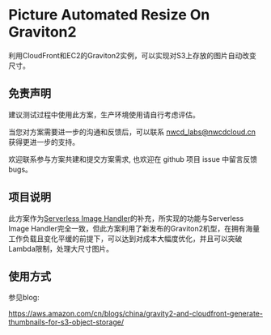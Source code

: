 # Picture Automated Resize On Graviton2

利用CloudFront和EC2的Graviton2实例，可以实现对S3上存放的图片自动改变尺寸。

## 免责声明

建议测试过程中使用此方案，生产环境使用请自行考虑评估。

当您对方案需要进一步的沟通和反馈后，可以联系 nwcd_labs@nwcdcloud.cn 获得更进一步的支持。

欢迎联系参与方案共建和提交方案需求, 也欢迎在 github 项目 issue 中留言反馈 bugs。

## 项目说明

此方案作为[Serverless Image Handler](https://aws.amazon.com/solutions/implementations/serverless-image-handler/)的补充，所实现的功能与Serverless Image Handler完全一致，但此方案利用了新发布的Graviton2机型，在拥有海量工作负载且变化平缓的前提下，可以达到对成本大幅度优化，并且可以突破Lambda限制，处理大尺寸图片。


## 使用方式

参见blog:

https://aws.amazon.com/cn/blogs/china/gravity2-and-cloudfront-generate-thumbnails-for-s3-object-storage/


